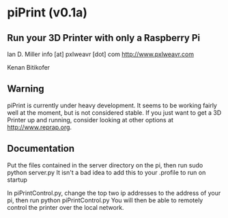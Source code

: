 # piPrint (v0.1a)
## Run your 3D Printer with only a Raspberry Pi

Ian D. Miller
info [at] pxlweavr [dot] com
http://www.pxlweavr.com

Kenan Bitikofer

## Warning
piPrint is currently under heavy development.  It seems to be working fairly well at the moment, but is not considered stable.  If you just want to get a 3D Printer up and running, consider looking at other options at http://www.reprap.org.

## Documentation
Put the files contained in the server directory on the pi, then run
    sudo python server.py
It isn't a bad idea to add this to your .profile to run on startup

In piPrintControl.py, change the top two ip addresses to the address of your pi, then run
    python piPrintControl.py
You will then be able to remotely control the printer over the local network.